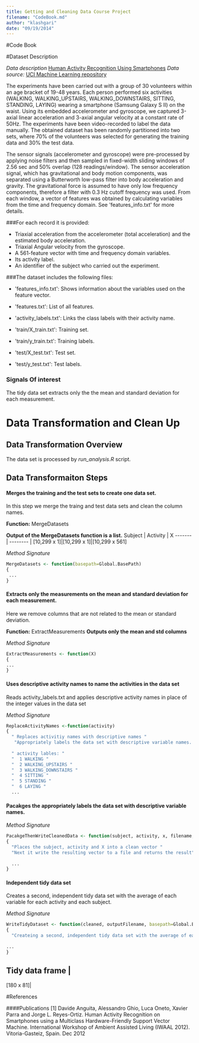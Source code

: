 ```yaml
---
title: Getting and Cleaning Data Course Project
filename: "CodeBook.md"
author: "klashgari"
date: "09/19/2014"
---
```


#Code Book


#Dataset Description

*Data description* [Human Activity Recognition Using Smartphones](http://archive.ics.uci.edu/ml/datasets/Human+Activity+Recognition+Using+Smartphones )
*Data source:* [UCI Machine Learning repository](https://d396qusza40orc.cloudfront.net/getdata%2Fprojectfiles%2FUCI%20HAR%20Dataset.zip )


The experiments have been carried out with a group of 30 volunteers within an age bracket of 19-48 years. Each person performed six activities (WALKING, WALKING_UPSTAIRS, WALKING_DOWNSTAIRS, SITTING, STANDING, LAYING) wearing a smartphone (Samsung Galaxy S II) on the waist. Using its embedded accelerometer and gyroscope, we captured 3-axial linear acceleration and 3-axial angular velocity at a constant rate of 50Hz. The experiments have been video-recorded to label the data manually. The obtained dataset has been randomly partitioned into two sets, where 70% of the volunteers was selected for generating the training data and 30% the test data. 

The sensor signals (accelerometer and gyroscope) were pre-processed by applying noise filters and then sampled in fixed-width sliding windows of 2.56 sec and 50% overlap (128 readings/window). The sensor acceleration signal, which has gravitational and body motion components, was separated using a Butterworth low-pass filter into body acceleration and gravity. The gravitational force is assumed to have only low frequency components, therefore a filter with 0.3 Hz cutoff frequency was used. From each window, a vector of features was obtained by calculating variables from the time and frequency domain. See 'features_info.txt' for more details. 

###For each record it is provided:

- Triaxial acceleration from the accelerometer (total acceleration) and the estimated body acceleration.
- Triaxial Angular velocity from the gyroscope. 
- A 561-feature vector with time and frequency domain variables. 
- Its activity label. 
- An identifier of the subject who carried out the experiment.


###The dataset includes the following files:

- 'features_info.txt': Shows information about the variables used on the feature vector.

- 'features.txt': List of all features.

- 'activity_labels.txt': Links the class labels with their activity name.

- 'train/X_train.txt': Training set.

- 'train/y_train.txt': Training labels.

- 'test/X_test.txt': Test set.

- 'test/y_test.txt': Test labels.



### Signals Of interest 
The tidy data set extracts only the the mean and standard deviation for each measurement.


# Data Transformation and Clean Up

## Data Transformation Overview
The data set is processed by *run_analysis.R* script.
  

## Data Transformaiton Steps

#### Merges the training and the test sets to create one data set.

In this step we merge the traing and test data sets and clean the column names.

**Function:** MergeDatasets

**Output of the MergeDatasets function is a list.**
Subject | Activity | X
------- | -------- | 
[10,299 x 1]|[10,299 x 1]|[10,299 x 561]

*Method Signature*
```r
MergeDatasets <- function(basepath=Global.BasePath)
{
 ...
}
```

#### Extracts only the measurements on the mean and standard deviation for each measurement. 

Here we remove columns that are not related to the mean or standard deviation.

**Function:** ExtractMeasurements
**Outputs only the mean and std columns**

*Method Signature* 
```r
ExtractMeasurements <- function(X)
{
...
}
```

#### Uses descriptive activity names to name the activities in the data set
Reads activity_labels.txt and applies descriptive activity names in place of the integer values in the data set

*Method Signature* 
```r
ReplaceActivityNames <-function(activity)
{
  " Replaces activitiy names with descriptive names "
   "Appropriately labels the data set with descriptive variable names. "
   
  " activity lables: "
  "  1 WALKING "
  "  2 WALKING_UPSTAIRS "
  "  3 WALKING_DOWNSTAIRS "
  "  4 SITTING "
  "  5 STANDING "
  "  6 LAYING "
  ...
```

#### Pacakges the appropriately labels the data set with descriptive variable names. 


*Method Signature* 
```r
PacakgeThenWriteCleanedData <- function(subject, activity, x, filename, basepath=Global.BasePath)
{
  "Places the subject, activity and X into a clean vector "
  "Next it write the resulting vector to a file and returns the result"  
  
  ...
}
```

#### Independent tidy data set

Creates a second, independent tidy data set with the average of each variable for each activity and each subject.


*Method Signature* 
```r
WriteTidyDataset <- function(cleaned, outputFilename, basepath=Global.BasePath)
{
  "Createing a second, independent tidy data set with the average of each variable for each activity and each subject."
  
...
}
```

Tidy data frame |
----------------
[180 x 81]|









#References 

####Publications
[1] Davide Anguita, Alessandro Ghio, Luca Oneto, Xavier Parra and Jorge L. Reyes-Ortiz. Human Activity Recognition on Smartphones using a Multiclass Hardware-Friendly Support Vector Machine. International Workshop of Ambient Assisted Living (IWAAL 2012). Vitoria-Gasteiz, Spain. Dec 2012